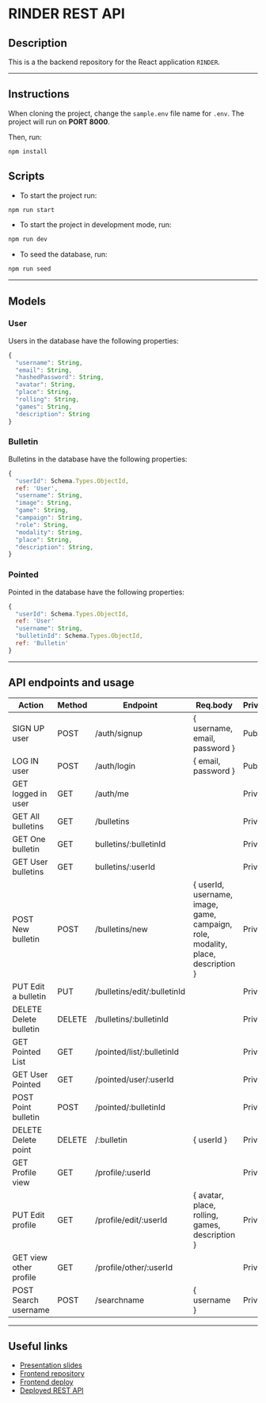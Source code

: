 # RINDER REST API

## Description

This is a the backend repository for the React application `RINDER`.

---

## Instructions

When cloning the project, change the <code>sample.env</code> file name for <code>.env</code>. The project will run on **PORT 8000**.

Then, run:

```bash
npm install
```

## Scripts

- To start the project run:

```bash
npm run start
```

- To start the project in development mode, run:

```bash
npm run dev
```

- To seed the database, run:

```bash
npm run seed
```

---

## Models

### User

Users in the database have the following properties:

```js
{
  "username": String,
  "email": String,
  "hashedPassword": String,
  "avatar": String,
  "place": String,
  "rolling": String,
  "games": String,
  "description": String
}
```

### Bulletin

Bulletins in the database have the following properties:

```js
{
  "userId": Schema.Types.ObjectId,
  ref: 'User',
  "username": String,
  "image": String,
  "game": String,
  "campaign": String,
  "role": String,
  "modality": String,
  "place": String,
  "description": String,
}
```

### Pointed

Pointed in the database have the following properties:

```js
{
  "userId": Schema.Types.ObjectId,
  ref: 'User'
  "username": String,
  "bulletinId": Schema.Types.ObjectId,
  ref: 'Bulletin'
}
```

---

## API endpoints and usage

| Action                 | Method | Endpoint                    | Req.body                                                                        | Private/Public |
| ---------------------- | ------ | --------------------------- | ------------------------------------------------------------------------------- | -------------- |
| SIGN UP user           | POST   | /auth/signup                | { username, email, password }                                                   | Public         |
| LOG IN user            | POST   | /auth/login                 | { email, password }                                                             | Public         |
| GET logged in user     | GET    | /auth/me                    |                                                                                 | Private        |
| GET All bulletins      | GET    | /bulletins                  |                                                                                 | Private        |
| GET One bulletin       | GET    | bulletins/:bulletinId       |                                                                                 | Private        |
| GET User bulletins     | GET    | bulletins/:userId           |                                                                                 | Private        |
| POST New bulletin      | POST   | /bulletins/new              | { userId, username, image, game, campaign, role, modality, place, description } | Private        |
| PUT Edit a bulletin    | PUT    | /bulletins/edit/:bulletinId |                                                                                 | Private        |
| DELETE Delete bulletin | DELETE | /bulletins/:bulletinId      |                                                                                 | Private        |
| GET Pointed List       | GET    | /pointed/list/:bulletinId   |                                                                                 | Private        |
| GET User Pointed       | GET    | /pointed/user/:userId       |                                                                                 | Private        |
| POST Point bulletin    | POST   | /pointed/:bulletinId        |                                                                                 | Private        |
| DELETE Delete point    | DELETE | /:bulletin                  | { userId }                                                                      | Private        |
| GET Profile view       | GET    | /profile/:userId            |                                                                                 | Private        |
| PUT Edit profile       | GET    | /profile/edit/:userId       | { avatar, place, rolling, games, description }                                  | Private        |
| GET view other profile | GET    | /profile/other/:userId      |                                                                                 | Private        |
| POST Search username   | POST   | /searchname                 | { username }                                                                    | Private        |

---

## Useful links

- [Presentation slides](https://slides.com/d/atB2mZw/live)
- [Frontend repository](https://github.com/ZillionTrout/RINDER-Frontend)
- [Frontend deploy](https://rollrinder.netlify.app/)
- [Deployed REST API](https://rinder.fly.dev/)
